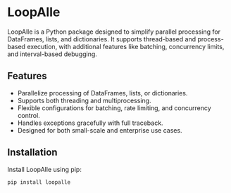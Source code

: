 # LoopAlle

LoopAlle is a Python package designed to simplify parallel processing for DataFrames, lists, and dictionaries. 
It supports thread-based and process-based execution, with additional features like batching, concurrency limits, 
and interval-based debugging.

## Features

- Parallelize processing of DataFrames, lists, or dictionaries.
- Supports both threading and multiprocessing.
- Flexible configurations for batching, rate limiting, and concurrency control.
- Handles exceptions gracefully with full traceback.
- Designed for both small-scale and enterprise use cases.

## Installation

Install LoopAlle using pip:

```bash
pip install loopalle
